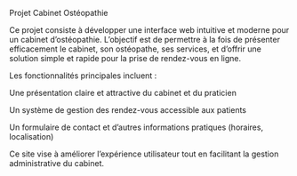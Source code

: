 Projet Cabinet Ostéopathie

Ce projet consiste à développer une interface web intuitive et moderne pour un cabinet d’ostéopathie. L’objectif est de permettre à la fois de présenter efficacement le cabinet, son ostéopathe, ses services, et d’offrir une solution simple et rapide pour la prise de rendez-vous en ligne.

Les fonctionnalités principales incluent :

Une présentation claire et attractive du cabinet et du praticien

Un système de gestion des rendez-vous accessible aux patients

Un formulaire de contact et d’autres informations pratiques (horaires, localisation)

Ce site vise à améliorer l’expérience utilisateur tout en facilitant la gestion administrative du cabinet.


